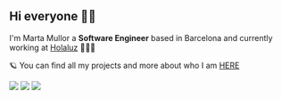 ## Hi everyone 👋🏻

I'm Marta Mullor a **Software Engineer** based in Barcelona and currently working at [Holaluz](https://www.holaluz.com/)  👩🏻‍💻

🪐 You can find all my projects and more about who I am [HERE](http://www.martamullor.com/) 

[![](https://img.shields.io/badge/-Linkedin-blue?style=flat&logo=Linkedin&logoColor=white)](https://www.linkedin.com/in/martamullor/)
[![](https://img.shields.io/badge/-Gmail-c14438?style=flat&logo=Gmail&logoColor=white)](mailto:marta.mullor.polo@gmail.com)
[![](https://img.shields.io/badge/-Instagram-c13584?style=flat&labelColor=c13584&logo=instagram&logoColor=white)](https://www.instagram.com/martamullor/)

